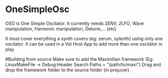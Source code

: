 # OneSimpleOsc
OSO is One Simple Oscilator. It currently needs 2*ENV, 2*LFO, Wave manipulation, Harmonic manipulation, Detune,... (etc)

It must cover everything a synth covers (eg: serum, sylenth) using only one oscilator. It can be used in a Vst Host App to add more than one oscilator in play

#Building from source
Make sure to add the Maximilian framework (Eg: LinuxMakeFile -> Debug:Header Search Paths = "/path/to/maxi")
Drag and drop the framework folder to the source folder (in projucer)
